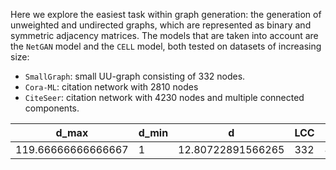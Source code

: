 Here we explore the easiest task within graph generation: the generation of unweighted and undirected graphs, which are represented as binary and symmetric adjacency matrices.
The models that are taken into account are the `NetGAN` model and the `CELL` model, both tested on datasets of increasing size:

- `SmallGraph`: small UU-graph consisting of 332 nodes.
- `Cora-ML`: citation network with 2810 nodes
- `CiteSeer`: citation network with 4230 nodes and multiple connected components.


| d_max              | d_min | d                 | LCC | triangle_count    | power_law_exp     | gini               | rel_edge_distr_entropy | assortativity        | clustering_coefficient | n_components | cpl                |
| ------------------ | ----- | ----------------- | --- | ----------------- | ----------------- | ------------------ | ---------------------- | -------------------- | ---------------------- | ------------ | ------------------ |
| 119.66666666666667 | 1     | 12.80722891566265 | 332 | 4819.333333333333 | 1.491578323383265 | 0.5274536528050112 | 0.9103931254335839     | -0.21426240349439865 | 0.010978695060603163   | 1            | 2.5496184132299593 |
